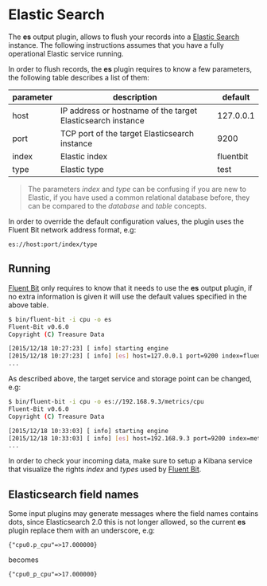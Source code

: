 # Elastic Search

The __es__ output plugin, allows to flush your records into a [Elastic Search](http://www.elastic.co) instance. The following instructions assumes that you have a fully operational Elastic service running.

In order to flush records, the __es__ plugin requires to know a few parameters, the following table describes a list of them:

| parameter   | description          | default           |
|-------------|----------------------|-------------------|
| host        | IP address or hostname of the target Elasticsearch instance | 127.0.0.1 |
| port        | TCP port of the target Elasticsearch instance | 9200 |
| index       | Elastic index | fluentbit |
| type        | Elastic type      | test      |

> The parameters _index_ and _type_ can be confusing if you are new to Elastic, if you have used a common relational database before, they can be compared to the _database_ and _table_ concepts.

In order to override the default configuration values, the plugin uses the Fluent Bit network address format, e.g:

```
es://host:port/index/type
```

## Running

[Fluent Bit](http://fluentbit.io) only requires to know that it needs to use the __es__ output plugin, if no extra information is given it will use the default values specified in the above table.

```bash
$ bin/fluent-bit -i cpu -o es
Fluent-Bit v0.6.0
Copyright (C) Treasure Data

[2015/12/18 10:27:23] [ info] starting engine
[2015/12/18 10:27:23] [ info] [es] host=127.0.0.1 port=9200 index=fluentbit type=test
...
```

As described above, the target service and storage point can be changed, e.g:

```bash
$ bin/fluent-bit -i cpu -o es://192.168.9.3/metrics/cpu
Fluent-Bit v0.6.0
Copyright (C) Treasure Data

[2015/12/18 10:33:03] [ info] starting engine
[2015/12/18 10:33:03] [ info] [es] host=192.168.9.3 port=9200 index=metrics type=cpu
...
```

In order to check your incoming data, make sure to setup a Kibana service that visualize the rights _index_ and _types_ used by [Fluent Bit](http://fluentbit.io).

## Elasticsearch field names

Some input plugins may generate messages where the field names contains dots, since Elasticsearch 2.0 this is not longer allowed, so the current __es__ plugin replace them with an underscore, e.g:

```
{"cpu0.p_cpu"=>17.000000}
```

becomes

```
{"cpu0_p_cpu"=>17.000000}
```
